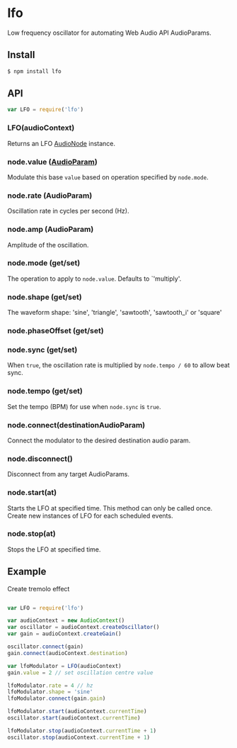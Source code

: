 lfo
===

Low frequency oscillator for automating Web Audio API AudioParams.

## Install

```bash
$ npm install lfo
```

## API

```js
var LFO = require('lfo')
```

### LFO(audioContext)

Returns an LFO [AudioNode](https://developer.mozilla.org/en-US/docs/Web/API/AudioNode) instance.

### node.value ([AudioParam](https://developer.mozilla.org/en-US/docs/Web/API/AudioParam))

Modulate this base `value` based on operation specified by `node.mode`.

### node.rate (AudioParam)

Oscillation rate in cycles per second (Hz).

### node.amp (AudioParam)

Amplitude of the oscillation.

### node.mode (get/set)

The operation to apply to `node.value`. Defaults to `'multiply'.

### node.shape (get/set)

The waveform shape: 'sine', 'triangle', 'sawtooth', 'sawtooth_i' or 'square'

### node.phaseOffset (get/set)

### node.sync (get/set)

When `true`, the oscillation rate is multiplied by `node.tempo / 60` to allow beat sync.

### node.tempo (get/set)

Set the tempo (BPM) for use when `node.sync` is `true`.

### node.connect(destinationAudioParam)

Connect the modulator to the desired destination audio param.

### node.disconnect()

Disconnect from any target AudioParams.

### node.start(at)

Starts the LFO at specified time. This method can only be called once. Create new instances of LFO for each scheduled events.

### node.stop(at)

Stops the LFO at specified time.

## Example

Create tremolo effect

```js

var LFO = require('lfo')

var audioContext = new AudioContext()
var oscillator = audioContext.createOscillator()
var gain = audioContext.createGain()

oscillator.connect(gain)
gain.connect(audioContext.destination)

var lfoModulator = LFO(audioContext)
gain.value = 2 // set oscillation centre value

lfoModulator.rate = 4 // hz
lfoModulator.shape = 'sine'
lfoModulator.connect(gain.gain)

lfoModulator.start(audioContext.currentTime)
oscillator.start(audioContext.currentTime)

lfoModulator.stop(audioContext.currentTime + 1)
oscillator.stop(audioContext.currentTime + 1)
```